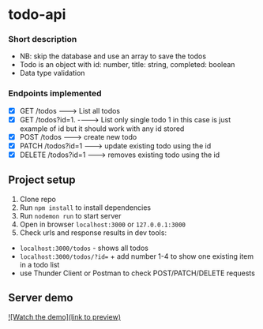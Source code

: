 # todo-api
### Short description
- NB: skip the database and use an array to save the todos
- Todo is an object with id: number, title: string, completed: boolean
- Data type validation

### Endpoints implemented
- [X] GET  /todos ---> List all todos
- [X] GET  /todos?id=1. ----> List only single todo 1 in this case is just example of id but it should work with any id stored
- [X] POST /todos ---> create new todo
- [X] PATCH /todos?id=1  ---> update existing todo using the id
- [X] DELETE /todos?id=1  ---> removes existing todo using the id

## Project setup
1. Clone repo
2. Run ```npm install``` to install dependencies
3. Run ```nodemon run``` to start server
4. Open in browser ```localhost:3000``` or ```127.0.0.1:3000```
5. Check urls and response results in dev tools:
  - ```localhost:3000/todos``` - shows all todos
  - ```localhost:3000/todos/?id=``` + add number 1-4 to show one existing item in a todo list 
  - use Thunder Client or Postman to check POST/PATCH/DELETE requests

## Server demo
[![Watch the demo](link to preview)]([https://youtu.be/vt5fpE0bzSY](https://raw.githubusercontent.com/yulsmir/todo-api/master/videos/Server%20Work%20Demo.mov))